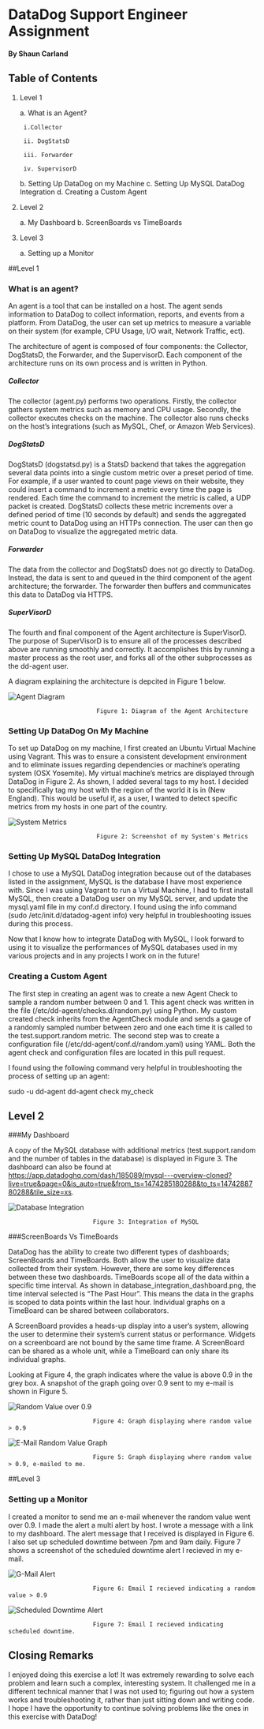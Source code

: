 # DataDog Support Engineer Assignment

#### By Shaun Carland

## Table of Contents
1. Level 1 

	a. What is an Agent?
		
		i.Collector
		
		ii. DogStatsD
		
		iii. Forwarder
		
		iv. SupervisorD
		
	b. Setting Up DataDog on my Machine
	c. Setting Up MySQL DataDog Integration
	d. Creating a Custom Agent
	
2. Level 2

	a. My Dashboard
	b. ScreenBoards vs TimeBoards

3. Level 3

	a. Setting up a Monitor  

##Level 1 

### What is an agent?

An agent is a tool that can be installed on a host.  The agent sends information to DataDog to collect information, reports, and events from a platform.  From DataDog, the user can set up metrics to measure a variable on their system (for example, CPU Usage, I/O wait, Network Traffic, ect).  

The architecture of agent is composed of four components: the Collector, DogStatsD, the Forwarder, and the SupervisorD.  Each component of the architecture runs on its own process and is written in Python.    

##### Collector
The collector (agent.py) performs two operations.  Firstly, the collector gathers system metrics such as memory and CPU usage.  Secondly, the collector executes checks on the machine.  The collector also runs checks on the host’s integrations (such as MySQL, Chef, or Amazon Web Services).   

##### DogStatsD

DogStatsD (dogstatsd.py) is a StatsD backend that takes the aggregation several data points into a single custom metric over a preset period of time.  For example, if a user wanted to count page views on their website, they could insert a command to increment a metric every time the page is rendered.  Each time the command to increment the metric is called, a UDP packet is created.  DogStatsD collects these metric increments over a defined period of time (10 seconds by default) and sends the aggregated metric count to DataDog using an HTTPs connection.  The user can then go on DataDog to visualize the aggregated metric data.  

##### Forwarder

The data from the collector and DogStatsD does not go directly to DataDog.  Instead, the data is sent to and queued in  the third component of the agent architecture; the forwarder.    The forwarder then buffers and communicates this data to DataDog via HTTPS.

##### SuperVisorD

The fourth and final component of the Agent architecture is SuperVisorD.  The purpose of SuperVisorD  is to ensure all of the processes described above are running smoothly and correctly.  It accomplishes this by running a master process as the root user, and forks all of the other subprocesses as the dd-agent user.  

A diagram explaining the architecture is depcited in Figure 1 below.

![Agent Diagram](https://raw.githubusercontent.com/shauncarland/hiring-engineers/support-engineer/agent_diagram.png)

							 Figure 1: Diagram of the Agent Architecture

### Setting Up DataDog On My Machine

To set up DataDog on my machine, I first created an Ubuntu Virtual Machine using Vagrant.  This was to ensure a consistent development environment and to eliminate issues regarding dependencies or machine’s operating system (OSX Yosemite).  My virtual machine’s metrics are displayed through DataDog in Figure 2.  As shown, I added several tags to my host.  I decided to specifically tag my host with the region of the world it is in (New England).  This would be useful if, as a user, I wanted to detect specific metrics from my hosts in one part of the country.  

![System Metrics](https://raw.githubusercontent.com/shauncarland/hiring-engineers/support-engineer/system_metrics.png)

							 Figure 2: Screenshot of my System's Metrics

### Setting Up MySQL DataDog Integration

I chose to use a MySQL DataDog integration because out of the databases listed in the assignment, MySQL is the database I have most experience with.  Since I was using Vagrant to run a Virtual Machine, I had to first install MySQL, then create a DataDog user on my MySQL server, and update the mysql.yaml file in my conf.d directory.  I found using the info command (sudo /etc/init.d/datadog-agent info) very helpful in troubleshooting issues during this process.  

Now that I know how to integrate DataDog with MySQL, I look forward to using it to visualize the performances of MySQL databases used in my various projects and in any projects I work on in the future!

### Creating a Custom Agent
The first step in creating an agent was to create a new Agent Check to sample a random number between 0 and 1.  This agent check was written in the file (/etc/dd-agent/checks.d/random.py) using Python.  My custom created check inherits from the AgentCheck module and sends a gauge of a randomly sampled number between zero and one each time it is called to the test.support.random metric.   The second step was to create a configuration file (/etc/dd-agent/conf.d/random.yaml) using YAML.  Both the agent check and configuration files are located in this pull request.

I found using the following command very helpful in troubleshooting the process of setting up an agent: 

sudo -u dd-agent dd-agent check my_check


## Level 2 

###My Dashboard

A copy of the MySQL database with additional metrics (test.support.random and the number of tables in the database) is displayed in Figure 3.  The dashboard can also be found at https://app.datadoghq.com/dash/185089/mysql---overview-cloned?live=true&page=0&is_auto=true&from_ts=1474285180288&to_ts=1474288780288&tile_size=xs.  

![Database Integration](https://raw.githubusercontent.com/shauncarland/hiring-engineers/support-engineer/database_integration_dashboard.png)

							Figure 3: Integration of MySQL

###ScreenBoards Vs TimeBoards

DataDog has the ability to create two different types of dashboards; ScreenBoards and TimeBoards.  Both allow the user to visualize data collected from their system.  However, there are some key differences between these two dashboards.  TimeBoards scope all of the data within a specific time interval.  As shown in database_integration_dashboard.png, the time interval selected is “The Past Hour”.  This means the data in the graphs is scoped to data points within the last hour.  Individual graphs on a TimeBoard can be shared between collaborators.

A ScreenBoard provides a heads-up display into a user’s system, allowing the user to determine their system’s current status or performance.   Widgets on a screenboard are not bound by the same time frame.  A ScreenBoard can be shared as a whole unit, while a TimeBoard can only share its individual graphs.

Looking at Figure 4, the graph indicates where the value is above 0.9 in the grey box.  A snapshot of the graph going over 0.9 sent to my e-mail is shown in Figure 5.  

![Random Value over 0.9](https://raw.githubusercontent.com/shauncarland/hiring-engineers/support-engineer/random_over_9.png)

							Figure 4: Graph displaying where random value > 0.9

![E-Mail Random Value Graph](https://raw.githubusercontent.com/shauncarland/hiring-engineers/support-engineer/random_over_9_email.png)

							Figure 5: Graph displaying where random value > 0.9, e-mailed to me. 


##Level 3

### Setting up a Monitor


I created a monitor to send me an e-mail whenever the random value went over 0.9.  I made the alert a multi alert by host.  I wrote a message with a link to my dashboard.  The alert message that I received is displayed in Figure 6.  I also set up scheduled downtime between 7pm and 9am daily.  Figure 7 shows a screenshot of the scheduled downtime alert I recieved in my e-mail.

![G-Mail Alert](https://raw.githubusercontent.com/shauncarland/hiring-engineers/support-engineer/gmail_alert.png)

							Figure 6: Email I recieved indicating a random value > 0.9

![Scheduled Downtime Alert](https://raw.githubusercontent.com/shauncarland/hiring-engineers/support-engineer/scheduled_downtime_email.png)

							Figure 7: Email I recieved indicating scheduled downtime.

## Closing Remarks

I enjoyed doing this exercise a lot! It was extremely rewarding to solve each problem and learn such a complex, interesting system.  It challenged me in a different technical manner that I was not used to; figuring out how a system works and troubleshooting it, rather than just sitting down and writing code.  I hope I have the opportunity to continue solving problems like the ones in this exercise with DataDog!
